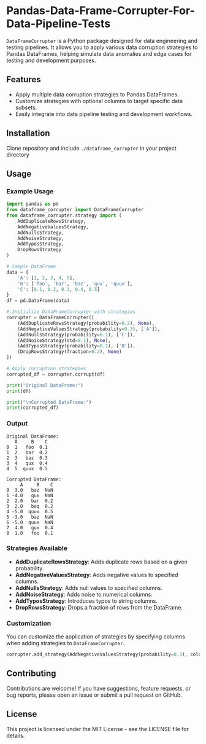 # Pandas-Data-Frame-Corrupter-For-Data-Pipeline-Tests

`DataFrameCorrupter` is a Python package designed for data engineering and testing pipelines. It allows you to apply various data corruption strategies to Pandas DataFrames, helping simulate data anomalies and edge cases for testing and development purposes.

## Features

- Apply multiple data corruption strategies to Pandas DataFrames.
- Customize strategies with optional columns to target specific data subsets.
- Easily integrate into data pipeline testing and development workflows.

## Installation

Clone repository and include `./dataframe_corrupter` in your project directory

## Usage

### Example Usage

```python
import pandas as pd
from dataframe_corrupter import DataFrameCorrupter
from dataframe_corrupter.strategy import (
    AddDuplicateRowsStrategy,
    AddNegativeValuesStrategy,
    AddNullsStrategy,
    AddNoiseStrategy,
    AddTyposStrategy,
    DropRowsStrategy
)

# Sample DataFrame
data = {
    'A': [1, 2, 3, 4, 5],
    'B': ['foo', 'bar', 'baz', 'qux', 'quux'],
    'C': [0.1, 0.2, 0.3, 0.4, 0.5]
}
df = pd.DataFrame(data)

# Initialize DataFrameCorrupter with strategies
corrupter = DataFrameCorrupter([
    (AddDuplicateRowsStrategy(probability=0.2), None),
    (AddNegativeValuesStrategy(probability=0.3), ['A']),
    (AddNullsStrategy(probability=0.1), ['C']),
    (AddNoiseStrategy(std=0.1), None),
    (AddTyposStrategy(probability=0.1), ['B']),
    (DropRowsStrategy(fraction=0.2), None)
])

# Apply corruption strategies
corrupted_df = corrupter.corrupt(df)

print("Original DataFrame:")
print(df)

print("\nCorrupted DataFrame:")
print(corrupted_df)
```
### Output
```plaintext
Original DataFrame:
   A     B    C
0  1   foo  0.1
1  2   bar  0.2
2  3   baz  0.3
3  4   qux  0.4
4  5  quux  0.5

Corrupted DataFrame:
     A     B    C
0  3.0   baz  NaN
1 -4.0   qux  NaN
2  2.0   bar  0.2
3  2.0   baq  0.2
4 -5.0  quux  0.5
5 -3.0   baz  NaN
6 -5.0  quux  NaN
7  4.0   qux  0.4
8  1.0   foo  0.1
```

### Strategies Available

- **AddDuplicateRowsStrategy**: Adds duplicate rows based on a given probability.
- **AddNegativeValuesStrategy**: Adds negative values to specified columns.
- **AddNullsStrategy**: Adds null values to specified columns.
- **AddNoiseStrategy**: Adds noise to numerical columns.
- **AddTyposStrategy**: Introduces typos to string columns.
- **DropRowsStrategy**: Drops a fraction of rows from the DataFrame.

### Customization

You can customize the application of strategies by specifying columns when adding strategies to `DataFrameCorrupter`.

```python
corrupter.add_strategy(AddNegativeValuesStrategy(probability=0.3), columns=['A', 'C'])
```

## Contributing

Contributions are welcome! If you have suggestions, feature requests, or bug reports, please open an issue or submit a pull request on GitHub.

## License

This project is licensed under the MIT License - see the LICENSE file for details.